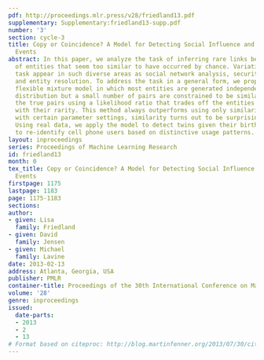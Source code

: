 ```yaml
---
pdf: http://proceedings.mlr.press/v28/friedland13.pdf
supplementary: Supplementary:friedland13-supp.pdf
number: '3'
section: cycle-3
title: Copy or Coincidence? A Model for Detecting Social Influence and Duplication
  Events
abstract: In this paper, we analyze the task of inferring rare links between pairs
  of entities that seem too similar to have occurred by chance. Variations of this
  task appear in such diverse areas as social network analysis, security, fraud detection,
  and entity resolution. To address the task in a general form, we propose a simple,
  flexible mixture model in which most entities are generated independently from a
  distribution but a small number of pairs are constrained to be similar. We predict
  the true pairs using a likelihood ratio that trades off the entities’ similarity
  with their rarity. This method always outperforms using only similarity; however,
  with certain parameter settings, similarity turns out to be surprisingly competitive.
  Using real data, we apply the model to detect twins given their birth weights and
  to re-identify cell phone users based on distinctive usage patterns.
layout: inproceedings
series: Proceedings of Machine Learning Research
id: friedland13
month: 0
tex_title: Copy or Coincidence? A Model for Detecting Social Influence and Duplication
  Events
firstpage: 1175
lastpage: 1183
page: 1175-1183
sections: 
author:
- given: Lisa
  family: Friedland
- given: David
  family: Jensen
- given: Michael
  family: Lavine
date: 2013-02-13
address: Atlanta, Georgia, USA
publisher: PMLR
container-title: Proceedings of the 30th International Conference on Machine Learning
volume: '28'
genre: inproceedings
issued:
  date-parts:
  - 2013
  - 2
  - 13
# Format based on citeproc: http://blog.martinfenner.org/2013/07/30/citeproc-yaml-for-bibliographies/
---
```

